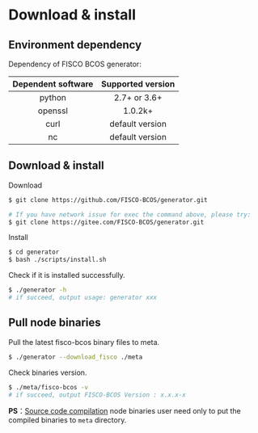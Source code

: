# Download & install

## Environment dependency

Dependency of FISCO BCOS generator:

| Dependent software | Supported version |
| :----------------: | :---------------: |
|       python       |    2.7+ or 3.6+   |
|       openssl      |      1.0.2k+      |
|        curl        |  default version  |
|         nc         |  default version  |

## Download & install

Download

```bash
$ git clone https://github.com/FISCO-BCOS/generator.git

# If you have network issue for exec the command above, please try:
$ git clone https://gitee.com/FISCO-BCOS/generator.git
```

Install

```bash
$ cd generator
$ bash ./scripts/install.sh
```

Check if it is installed successfully.

```bash
$ ./generator -h
# if succeed, output usage: generator xxx
```

## Pull node binaries

Pull the latest fisco-bcos binary files to meta.

```bash
$ ./generator --download_fisco ./meta
```

Check binaries version.

```bash
$ ./meta/fisco-bcos -v
# if succeed, output FISCO-BCOS Version : x.x.x-x
```

**PS**：[Source code compilation](../manual/get_executable.md) node binaries user need only to put the compiled binaries to `meta` directory.
